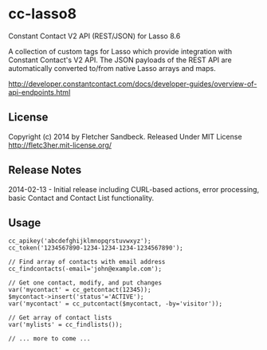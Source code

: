 cc-lasso8
=========

Constant Contact V2 API (REST/JSON) for Lasso 8.6

A collection of custom tags for Lasso which provide integration with
Constant Contact's V2 API.  The JSON payloads of the REST API are 
automatically converted to/from native Lasso arrays and maps.

http://developer.constantcontact.com/docs/developer-guides/overview-of-api-endpoints.html


License
--------
Copyright (c) 2014 by Fletcher Sandbeck.
Released Under MIT License http://fletc3her.mit-license.org/


Release Notes
--------

2014-02-13 - Initial release including CURL-based actions, error
processing, basic Contact and Contact List functionality.


Usage
--------
```lasso
cc_apikey('abcdefghijklmnopqrstuvwxyz');
cc_token('1234567890-1234-1234-1234-1234567890');
  
// Find array of contacts with email address
cc_findcontacts(-email='john@example.com');
  
// Get one contact, modify, and put changes
var('mycontact' = cc_getcontact(12345));
$mycontact->insert('status'='ACTIVE');
var('mycontact' = cc_putcontact($mycontact, -by='visitor'));

// Get array of contact lists
var('mylists' = cc_findlists());

// ... more to come ...
```

